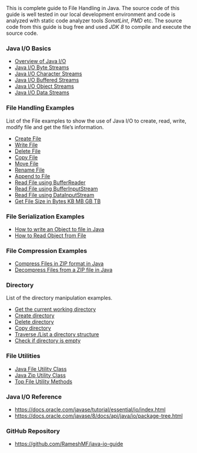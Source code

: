<div dir="ltr" style="text-align: left;" trbidi="on">
This is complete guide to File Handling in Java. The source code of this guide is well tested in our local development environment and code is analyzed with static code analyzer tools <i>SonatLint</i>, <i>PMD</i> etc. The source code from this guide is bug free and used <i>JDK 8</i> to compile and execute the source code.<br>
<h3 style="text-align: left;">
Java I/O Basics</h3>
<div>
<div>
<ul style="text-align: left;">
<li><a href="http://www.javaguides.net/2018/07/overview-of-java-io.html" target="_blank">Overview of Java I/O</a></li>
<li><a href="http://www.javaguides.net/2018/07/java-io-byte-streams.html" target="_blank">Java I/O Byte Streams</a></li>
<li><a href="http://www.javaguides.net/2018/07/java-io-character-streams.html" target="_blank">Java I/O Character Streams</a></li>
<li><a href="http://www.javaguides.net/2018/07/java-io-buffered-streams.html" target="_blank">Java I/O Buffered Streams</a></li>
<li><a href="http://www.javaguides.net/2018/07/java-io-object-streams.html" target="_blank">Java I/O Object Streams</a></li>
<li><a href="http://www.javaguides.net/2018/07/java-io-data-streams.html" target="_blank">Java I/O Data Streams</a></li>
</ul>
</div>
</div>
<h3 style="text-align: left;">
File Handling Examples</h3>
List of the File examples to show the use of Java I/O to create, read, write, modify file and get the file’s information.<br>
<ul style="text-align: left;">
<li><a href="http://www.javaguides.net/2018/07/how-to-create-new-file-in-java.html" target="_blank">Create File</a></li>
<li><a href="http://www.javaguides.net/2018/07/how-to-write-file-in-java.html" target="_blank">Write File</a></li>
<li><a href="http://www.javaguides.net/2018/07/how-to-delete-a-file-in-java.html" target="_blank">Delete File</a></li>
<li><a href="http://www.javaguides.net/2018/07/how-to-copy-file-in-java.html" target="_blank">Copy File</a></li>
<li><a href="http://www.javaguides.net/2018/07/how-to-move-file-in-java.html" target="_blank">Move File</a></li>
<li><a href="http://www.javaguides.net/2018/07/how-to-rename-file-in-java.html" target="_blank">Rename File</a></li>
<li><a href="http://www.javaguides.net/2018/07/how-to-append-content-to-file-in-java.html" target="_blank">Append to File</a></li>
<li><a href="http://www.javaguides.net/2018/07/how-to-read-file-in-java-bufferedreader.html" target="_blank">Read File using BufferReader</a></li>
<li><a href="http://www.javaguides.net/2018/07/how-to-read-file-in-java-bufferedinputstream.html" target="_blank">Read File using BufferInputStream</a></li>
<li><a href="http://www.javaguides.net/2018/07/how-to-read-file-in-java-datainputstream.html" target="_blank">Read File using DataInputStream</a></li>
<li><a href="http://www.javaguides.net/2018/07/how-to-get-file-size-in-bytes-kb-mb-gb.html" target="_blank">Get File Size in Bytes KB MB GB TB</a></li>
</ul>
<h3 style="text-align: left;">
File Serialization Examples</h3>
<ul style="text-align: left;">
<li><a href="http://www.javaguides.net/2018/07/how-to-write-object-to-file-in-java.html" target="_blank">How to write an Object to file in Java</a></li>
<li><a href="http://www.javaguides.net/2018/07/how-to-read-object-from-file.html" target="_blank">How to Read Object from File</a></li>
</ul>
<h3 style="text-align: left;">
File Compression Examples</h3>
<ul style="text-align: left;">
<li><a href="http://www.javaguides.net/2018/07/how-to-compress-files-in-zip-format-in-java.html" target="_blank">Compress Files in ZIP format in Java</a></li>
<li><a href="http://www.javaguides.net/2018/07/how-to-decompress-files-from-zip-file-in-java.html" target="_blank">Decompress Files from a ZIP file in Java</a></li>
</ul>
<h3 style="text-align: left;">
Directory</h3>
<div>
<div>
List of the directory manipulation examples.</div>
<div>
<ul style="text-align: left;">
<li><a href="http://www.javaguides.net/2018/07/how-to-get-current-working-directory-in-java.html" target="_blank">Get the current working directory</a></li>
<li><a href="http://www.mkyong.com/java/how-to-create-directory-in-java/" target="_blank">Create directory</a></li>
<li><a href="http://www.mkyong.com/java/how-to-delete-directory-in-java/" target="_blank">Delete directory</a></li>
<li><a href="http://www.mkyong.com/java/how-to-copy-directory-in-java/" target="_blank">Copy directory</a></li>
<li><a href="http://www.mkyong.com/java/how-to-traverse-a-directory-structure-in-java/" target="_blank">Traverse /List a directory structure</a></li>
<li><a href="http://www.mkyong.com/java/how-to-check-if-directory-is-empty-in-java/" target="_blank">Check if directory is empty</a></li>
</ul>
</div>
</div>
<h3 style="text-align: left;">
File Utilities</h3>
<div>
<ul style="text-align: left;">
<li><a href="http://www.javaguides.net/2018/07/java-file-utility-class.html" target="_blank">Java File Utility Class</a></li>
<li><a href="http://www.javaguides.net/2018/07/java-zip-utility-class.html" target="_blank">Java Zip Utility Class</a></li>
<li><a href="http://www.javaguides.net/2018/07/top-file-utility-methods.html" target="_blank">Top File Utility Methods</a></li>
</ul>
</div>
<h3 style="text-align: left;">
Java I/O Reference</h3>
<div>
<ul style="text-align: left;">
<li><a href="https://docs.oracle.com/javase/tutorial/essential/io/index.html">https://docs.oracle.com/javase/tutorial/essential/io/index.html</a></li>
<li><a href="https://docs.oracle.com/javase/8/docs/api/java/io/package-tree.html">https://docs.oracle.com/javase/8/docs/api/java/io/package-tree.html</a></li>
</ul>
<h3 style="text-align: left;">
GitHub Repository</h3>
<div>
<ul style="text-align: left;">
<li><a href="https://github.com/RameshMF/java-io-guide">https://github.com/RameshMF/java-io-guide</a></li>
</ul>
</div>
</div>
</div>
